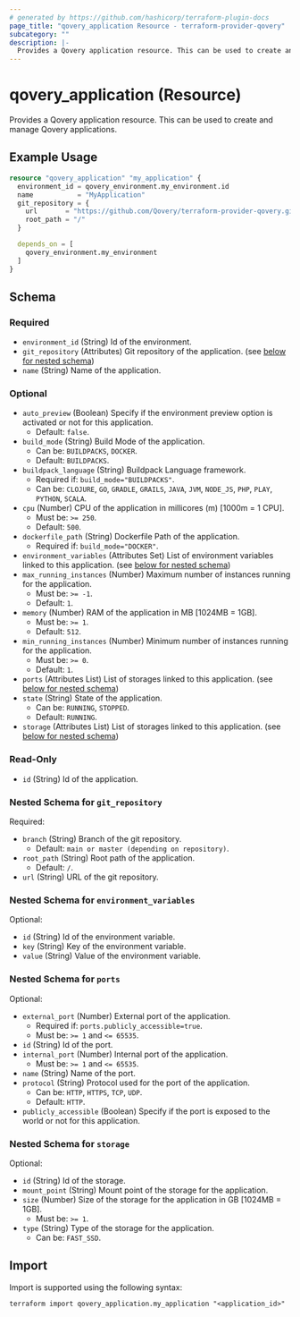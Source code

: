 ```yaml
---
# generated by https://github.com/hashicorp/terraform-plugin-docs
page_title: "qovery_application Resource - terraform-provider-qovery"
subcategory: ""
description: |-
  Provides a Qovery application resource. This can be used to create and manage Qovery applications.
---
```


# qovery_application (Resource)

Provides a Qovery application resource. This can be used to create and manage Qovery applications.

## Example Usage

```terraform
resource "qovery_application" "my_application" {
  environment_id = qovery_environment.my_environment.id
  name           = "MyApplication"
  git_repository = {
    url       = "https://github.com/Qovery/terraform-provider-qovery.git"
    root_path = "/"
  }

  depends_on = [
    qovery_environment.my_environment
  ]
}
```

<!-- schema generated by tfplugindocs -->
## Schema

### Required

- `environment_id` (String) Id of the environment.
- `git_repository` (Attributes) Git repository of the application. (see [below for nested schema](#nestedatt--git_repository))
- `name` (String) Name of the application.

### Optional

- `auto_preview` (Boolean) Specify if the environment preview option is activated or not for this application.
	- Default: `false`.
- `build_mode` (String) Build Mode of the application.
	- Can be: `BUILDPACKS`, `DOCKER`.
	- Default: `BUILDPACKS`.
- `buildpack_language` (String) Buildpack Language framework.
	- Required if: `build_mode="BUILDPACKS"`.
	- Can be: `CLOJURE`, `GO`, `GRADLE`, `GRAILS`, `JAVA`, `JVM`, `NODE_JS`, `PHP`, `PLAY`, `PYTHON`, `SCALA`.
- `cpu` (Number) CPU of the application in millicores (m) [1000m = 1 CPU].
	- Must be: `>= 250`.
	- Default: `500`.
- `dockerfile_path` (String) Dockerfile Path of the application.
	- Required if: `build_mode="DOCKER"`.
- `environment_variables` (Attributes Set) List of environment variables linked to this application. (see [below for nested schema](#nestedatt--environment_variables))
- `max_running_instances` (Number) Maximum number of instances running for the application.
	- Must be: `>= -1`.
	- Default: `1`.
- `memory` (Number) RAM of the application in MB [1024MB = 1GB].
	- Must be: `>= 1`.
	- Default: `512`.
- `min_running_instances` (Number) Minimum number of instances running for the application.
	- Must be: `>= 0`.
	- Default: `1`.
- `ports` (Attributes List) List of storages linked to this application. (see [below for nested schema](#nestedatt--ports))
- `state` (String) State of the application.
	- Can be: `RUNNING`, `STOPPED`.
	- Default: `RUNNING`.
- `storage` (Attributes List) List of storages linked to this application. (see [below for nested schema](#nestedatt--storage))

### Read-Only

- `id` (String) Id of the application.

<a id="nestedatt--git_repository"></a>
### Nested Schema for `git_repository`

Required:

- `branch` (String) Branch of the git repository.
	- Default: `main or master (depending on repository)`.
- `root_path` (String) Root path of the application.
	- Default: `/`.
- `url` (String) URL of the git repository.


<a id="nestedatt--environment_variables"></a>
### Nested Schema for `environment_variables`

Optional:

- `id` (String) Id of the environment variable.
- `key` (String) Key of the environment variable.
- `value` (String) Value of the environment variable.


<a id="nestedatt--ports"></a>
### Nested Schema for `ports`

Optional:

- `external_port` (Number) External port of the application.
	- Required if: `ports.publicly_accessible=true`.
	- Must be: `>= 1` and `<= 65535`.
- `id` (String) Id of the port.
- `internal_port` (Number) Internal port of the application.
	- Must be: `>= 1` and `<= 65535`.
- `name` (String) Name of the port.
- `protocol` (String) Protocol used for the port of the application.
	- Can be: `HTTP`, `HTTPS`, `TCP`, `UDP`.
	- Default: `HTTP`.
- `publicly_accessible` (Boolean) Specify if the port is exposed to the world or not for this application.


<a id="nestedatt--storage"></a>
### Nested Schema for `storage`

Optional:

- `id` (String) Id of the storage.
- `mount_point` (String) Mount point of the storage for the application.
- `size` (Number) Size of the storage for the application in GB [1024MB = 1GB].
	- Must be: `>= 1`.
- `type` (String) Type of the storage for the application.
	- Can be: `FAST_SSD`.

## Import

Import is supported using the following syntax:

```shell
terraform import qovery_application.my_application "<application_id>"
```
